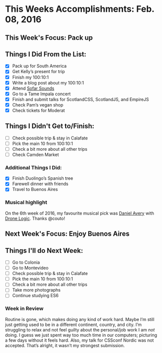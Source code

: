 # This Weeks Accomplishments: Feb. 08, 2016

## This Week's Focus: Pack up

## Things I Did From the List:
- [x] Pack up for South America
- [x] Get Kelly’s present for trip
- [x] Finish my 100:10:1
- [x] Write a blog post about my 100:10:1
- [x] Attend [Sofar Sounds](https://www.sofarsounds.com)
- [x] Go to a Tame Impala concert
- [x] Finish and submit talks for ScotlandCSS, ScotlandJS, and EmpireJS
- [x] Check Pam’s vegan shop
- [x] Check tickets for Moderat

## Things I Didn't Get to/Finish:
- [ ] Check possible trip & stay in Calafate
- [ ] Pick the main 10 from 100:10:1
- [ ] Check a bit more about all other trips
- [ ] Check Camden Market

### Additional Things I Did:
- [x] Finish Duolingo’s Spanish tree
- [x] Farewell dinner with friends
- [x] Travel to Buenos Aires

### Musical highlight
On the 6th week of 2016, my favourite musical pick was [Daniel Avery](https://soundcloud.com/danielavery) with [Drone Logic](https://open.spotify.com/album/40CBXF9jJwK21mrqlmBr92). Thanks @couto!

## Next Week's Focus: Enjoy Buenos Aires

## Things I'll do Next Week:
- [ ] Go to Colonia
- [ ] Go to Montevideo
- [ ] Check possible trip & stay in Calafate
- [ ] Pick the main 10 from 100:10:1
- [ ] Check a bit more about all other trips
- [ ] Take more photographs
- [ ] Continue studying ES6

### Week in Review
Routine is gone, which makes doing any kind of work hard. Maybe I’m still just getting used to be in a different continent, country, and city. I’m struggling to relax and not feel guilty about the personal/job work I am _not_ doing. I guess we just spent way too much time in our computers; picturing a few days without it feels hard.
Also, my talk for CSSconf Nordic was not accepted. That’s alright, it wasn’t my strongest submission.
